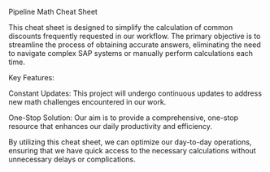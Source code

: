 Pipeline Math Cheat Sheet

This cheat sheet is designed to simplify the calculation of common discounts frequently requested in our workflow. The primary objective is to streamline the process of obtaining accurate answers, eliminating the need to navigate complex SAP systems or manually perform calculations each time.

Key Features:

Constant Updates: This project will undergo continuous updates to address new math challenges encountered in our work.

One-Stop Solution: Our aim is to provide a comprehensive, one-stop resource that enhances our daily productivity and efficiency.

By utilizing this cheat sheet, we can optimize our day-to-day operations, ensuring that we have quick access to the necessary calculations without unnecessary delays or complications.
